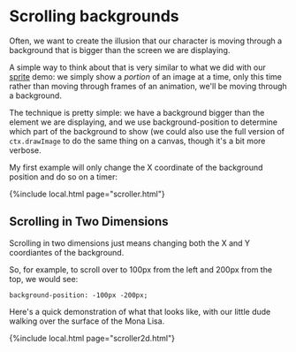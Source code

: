 # Scrolling backgrounds

Often, we want to create the illusion that our character is moving through a background that is bigger than the screen we are displaying. 

A simple way to think about that is very similar to what we did with our [sprite](sprites.md) demo: we simply show a *portion* of an image at a time, only this time rather than moving through frames of an animation, we'll be moving through a background.

The technique is pretty simple: we have a background bigger than the element we are displaying, and we use background-position to determine which part of the background to show (we could also use the full version of `ctx.drawImage` to do the same thing on a canvas, though it's a bit more
verbose.

My first example will only change the X coordinate of the background position and do so on a timer:

{%include local.html page="scroller.html"}

## Scrolling in Two Dimensions

Scrolling in two dimensions just means changing both the X and Y coordiantes of the background.

So, for example, to scroll over to 100px from the left and 200px from the top, we would see:

`background-position: -100px -200px;`

Here's a quick demonstration of what that looks like, with our little dude walking over the surface of the Mona Lisa.

{%include local.html page="scroller2d.html"}



